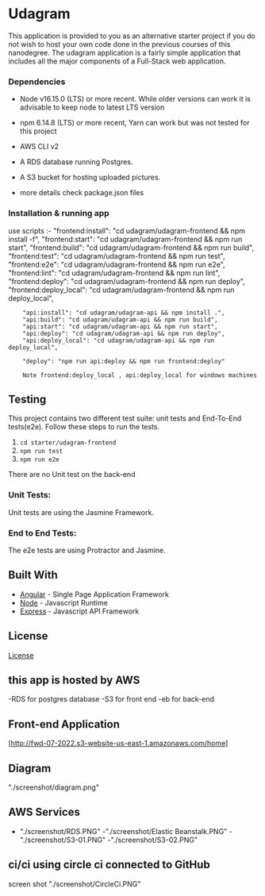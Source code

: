 # Udagram

This application is provided to you as an alternative starter project if you do not wish to host your own code done in the previous courses of this nanodegree. The udagram application is a fairly simple application that includes all the major components of a Full-Stack web application.



### Dependencies


- Node v16.15.0 (LTS) or more recent. While older versions can work it is advisable to keep node to latest LTS version

- npm 6.14.8 (LTS) or more recent, Yarn can work but was not tested for this project

- AWS CLI v2

- A RDS database running Postgres.

- A S3 bucket for hosting uploaded pictures.

 - more details check package.json files

### Installation & running app

 use scripts :-
        "frontend:install": "cd udagram/udagram-frontend && npm install -f",
        "frontend:start": "cd udagram/udagram-frontend && npm run start",
        "frontend:build": "cd udagram/udagram-frontend && npm run build",
        "frontend:test": "cd udagram/udagram-frontend && npm run test",
        "frontend:e2e": "cd udagram/udagram-frontend && npm run e2e",
        "frontend:lint": "cd udagram/udagram-frontend && npm run lint",
        "frontend:deploy": "cd udagram/udagram-frontend && npm run deploy",
        "frontend:deploy_local": "cd udagram/udagram-frontend && npm run deploy_local",

        "api:install": "cd udagram/udagram-api && npm install .",
        "api:build": "cd udagram/udagram-api && npm run build",
        "api:start": "cd udagram/udagram-api && npm run start",
        "api:deploy": "cd udagram/udagram-api && npm run deploy",
        "api:deploy_local": "cd udagram/udagram-api && npm run deploy_local",

        "deploy": "npm run api:deploy && npm run frontend:deploy"

        Note frontend:deploy_local , api:deploy_local for windows machines

## Testing

This project contains two different test suite: unit tests and End-To-End tests(e2e). Follow these steps to run the tests.

1. `cd starter/udagram-frontend`
1. `npm run test`
1. `npm run e2e`

There are no Unit test on the back-end

### Unit Tests:

Unit tests are using the Jasmine Framework.

### End to End Tests:

The e2e tests are using Protractor and Jasmine.

## Built With

- [Angular](https://angular.io/) - Single Page Application Framework
- [Node](https://nodejs.org) - Javascript Runtime
- [Express](https://expressjs.com/) - Javascript API Framework

## License

[License](LICENSE.txt)

## this app is hosted by AWS 
 -RDS for postgres database
 -S3 for front end 
 -eb for back-end

 ## Front-end Application 
  [http://fwd-07-2022.s3-website-us-east-1.amazonaws.com/home]

  ## Diagram 
  "./screenshot/diagram.png"

  ## AWS Services
  - "./screenshot/RDS.PNG"
  -"./screenshot/Elastic Beanstalk.PNG"
  -"./screenshot/S3-01.PNG"
  -"./screenshot/S3-02.PNG"

  ## ci/ci using circle ci connected to GitHub 
  screen shot "./screenshot/CircleCi.PNG"


